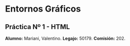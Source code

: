 # Entornos Gráficos

## Práctica Nº 1 - HTML

**Alumno:** Mariani, Valentino.
**Legajo:** 50179.
**Comisión:** 202.